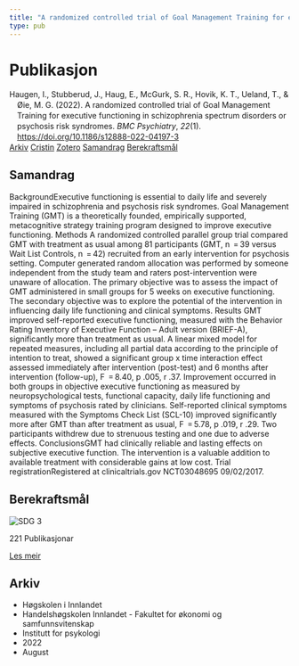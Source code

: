 ```yaml
---
title: "A randomized controlled trial of Goal Management Training for executive functioning in schizophrenia spectrum disorders or psychosis risk syndromes"
type: pub
---
```

<h1>Publikasjon</h1>
<article id="csl-bib-container-UWSC2Z6R" class="csl-bib-container">
  <div class="csl-bib-body" style="line-height: 1.35; padding-left: 1em; text-indent:-1em;">
  <div class="csl-entry">Haugen, I., Stubberud, J., Haug, E., McGurk, S. R., Hovik, K. T., Ueland, T., &amp; &#xD8;ie, M. G. (2022). A randomized controlled trial of Goal Management Training for executive functioning in schizophrenia spectrum disorders or psychosis risk syndromes. <i>BMC Psychiatry</i>, <i>22</i>(1). <a href="https://doi.org/10.1186/s12888-022-04197-3">https://doi.org/10.1186/s12888-022-04197-3</a></div>
</div>
  <div class="csl-bib-buttons">
    <a href="#taxonomy-article-UWSC2Z6R" class="csl-bib-button">Arkiv</a>
    <a href="https://app.cristin.no/results/show.jsf?id=2042608" alt="Cristin URL" class="csl-bib-button">Cristin</a>
    <a href="http://zotero.org/groups/5022929/items/UWSC2Z6R" alt="Zotero URL" class="csl-bib-button">Zotero</a>
    <a href="#abstract-article-UWSC2Z6R" class="csl-bib-button">Samandrag</a>
    <a href="#sdg-article-UWSC2Z6R" class="csl-bib-button">Berekraftsmål</a>
  </div>
  <div id="csl-bib-meta-container-UWSC2Z6R"></div>
</article>
<div id="csl-bib-meta-UWSC2Z6R" class="csl-bib-meta">
  <article id="abstract-article-UWSC2Z6R" class="abstract-article">
    <h1>Samandrag</h1>
    BackgroundExecutive functioning is essential to daily life and severely impaired in schizophrenia and psychosis risk syndromes. Goal Management Training (GMT) is a theoretically founded, empirically supported, metacognitive strategy training program designed to improve executive functioning. Methods A randomized controlled parallel group trial compared GMT with treatment as usual among 81 participants (GMT, n  = 39 versus Wait List Controls, n  = 42) recruited from an early intervention for psychosis setting. Computer generated random allocation was performed by someone independent from the study team and raters post-intervention were unaware of allocation. The primary objective was to assess the impact of GMT administered in small groups for 5 weeks on executive functioning. The secondary objective was to explore the potential of the intervention in influencing daily life functioning and clinical symptoms. Results GMT improved self-reported executive functioning, measured with the Behavior Rating Inventory of Executive Function – Adult version (BRIEF-A), significantly more than treatment as usual. A linear mixed model for repeated measures, including all partial data according to the principle of intention to treat, showed a significant group x time interaction effect assessed immediately after intervention (post-test) and 6 months after intervention (follow-up), F  = 8.40, p .005, r .37. Improvement occurred in both groups in objective executive functioning as measured by neuropsychological tests, functional capacity, daily life functioning and symptoms of psychosis rated by clinicians. Self-reported clinical symptoms measured with the Symptoms Check List (SCL-10) improved significantly more after GMT than after treatment as usual, F  = 5.78, p .019, r .29. Two participants withdrew due to strenuous testing and one due to adverse effects. ConclusionsGMT had clinically reliable and lasting effects on subjective executive function. The intervention is a valuable addition to available treatment with considerable gains at low cost. Trial registrationRegistered at clinicaltrials.gov NCT03048695 09/02/2017.
  </article>
  <article id="sdg-article-UWSC2Z6R" class="sdg-article">
    <h1>Berekraftsmål</h1>
    <div class="sdg-container"><div id="sdg3" class="sdg">
<img src="{{< params subfolder >}}images/sdg/sdg03_no.png" class="image" alt="SDG 3">
<div class="sdg-overlay">
<p class="sdg-publication-count"><span>221</span> Publikasjonar</p>
<p><a href="https://www.fn.no/om-fn/fns-baerekraftsmaal/god-helse-og-livskvalitet?lang=nno-NO" class="sdg-read-more">Les meir</a></p>
</div>
</div></div>
  </article>
  <article id="taxonomy-article-UWSC2Z6R" class="taxonomy-article">
    <h1>Arkiv</h1>
    <ul>
      <li>Høgskolen i Innlandet</li>
      <li>Handelshøgskolen Innlandet - Fakultet for økonomi og samfunnsvitenskap</li>
      <li>Institutt for psykologi</li>
      <li>2022</li>
      <li>August</li>
    </ul>
  </article>
</div>
